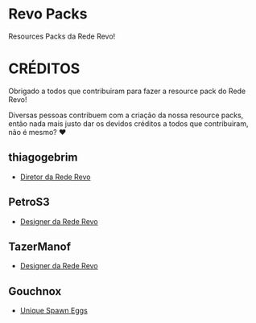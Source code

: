 # Revo Packs
Resources Packs da Rede Revo!

# CRÉDITOS
Obrigado a todos que contribuiram para fazer a resource pack do Rede Revo!

Diversas pessoas contribuem com a criação da nossa resource packs, então nada mais justo dar os devidos créditos a todos que contribuiram, não é mesmo? ♥

## thiagogebrim
* [Diretor da Rede Revo](https://rederevo.com)

## PetroS3
* [Designer da Rede Revo](https://rederevo.com)

## TazerManof
* [Designer da Rede Revo](https://rederevo.com)

## Gouchnox
* [Unique Spawn Eggs](https://www.planetminecraft.com/texture-pack/1-13-1-16-unique-spawn-eggs/)

